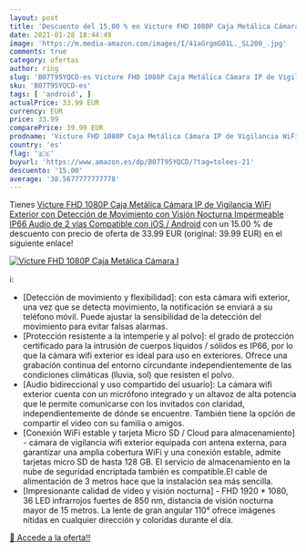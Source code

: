```yaml
---
layout: post
title: 'Descuento del 15.00 % en Victure FHD 1080P Caja Metálica Cámara I'
date: 2021-01-28 18:44:49
image: 'https://m.media-amazon.com/images/I/41aGrgmG01L._SL200_.jpg'
comments: true
category: ofertas
author: ring
slug: 'B07T95YQCD-es Victure FHD 1080P Caja Metálica Cámara IP de Vigilancia...'
sku: 'B07T95YQCD-es'
tags: [ 'android', ]
actualPrice: 33.99 EUR
currency: EUR
price: 33.99
comparePrice: 39.99 EUR
prodname: 'Victure FHD 1080P Caja Metálica Cámara IP de Vigilancia WiFi Exterior con Detección de Movimiento con Visión Nocturna Impermeable IP66 Audio de 2 vías Compatible con iOS / Android'
country: 'es'
flag: '🇪🇸'
buyurl: 'https://www.amazon.es/dp/B07T95YQCD/?tag=tolees-21'
descuento: '15.00'
average: '38.5677777777778'
---
```


Tienes [Victure FHD 1080P Caja Metálica Cámara IP de Vigilancia WiFi Exterior con Detección de Movimiento con Visión Nocturna Impermeable IP66 Audio de 2 vías Compatible con iOS / Android](https://www.amazon.es/dp/B07T95YQCD/?tag=tolees-21) con un 15.00 % de descuento con precio de oferta de 33.99 EUR (original: 39.99 EUR) en el siguiente enlace!

[![Victure FHD 1080P Caja Metálica Cámara I](https://m.media-amazon.com/images/I/41aGrgmG01L._SL200_.jpg)](https://www.amazon.es/dp/B07T95YQCD/?tag=tolees-21)

ℹ️:

- [Detección de movimiento y flexibilidad]: con esta cámara wifi exterior, una vez que se detecta movimiento, la notificación se enviará a su teléfono móvil. Puede ajustar la sensibilidad de la detección del movimiento para evitar falsas alarmas.
- [Protección resistente a la intemperie y al polvo]: el grado de protección certificado para la intrusión de cuerpos líquidos / sólidos es IP66, por lo que la cámara wifi exterior es ideal para uso en exteriores. Ofrece una grabación continua del entorno circundante independientemente de las condiciones climáticas (lluvia, sol) que resisten el polvo.
- [Audio bidireccional y uso compartido del usuario]: La cámara wifi exterior cuenta con un micrófono integrado y un altavoz de alta potencia que le permite comunicarse con los invitados con claridad, independientemente de dónde se encuentre. También tiene la opción de compartir el video con su familia o amigos.
- [Conexión WiFi estable y tarjeta Micro SD / Cloud para almacenamiento] - cámara de vigilancia wifi exterior equipada con antena externa, para garantizar una amplia cobertura WiFi y una conexión estable, admite tarjetas micro SD de hasta 128 GB. El servicio de almacenamiento en la nube de seguridad encriptada también es compatible.El cable de alimentación de 3 metros hace que la instalación sea más sencilla.
- [Impresionante calidad de video y visión nocturna] - FHD 1920 * 1080, 36 LED infrarrojos fuertes de 850 nm, distancia de visión nocturna mayor de 15 metros. La lente de gran angular 110° ofrece imágenes nítidas en cualquier dirección y coloridas durante el día.

[🛒 Accede a la oferta!!](https://www.amazon.es/dp/B07T95YQCD/?tag=tolees-21)
